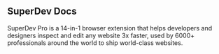 ## SuperDev Docs

SuperDev Pro is a 14-in-1 browser extension that helps developers and designers inspect and edit any website 3x faster, used by 6000+ professionals around the world to ship world-class websites.
